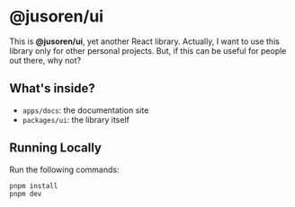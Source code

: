 # @jusoren/ui

This is **@jusoren/ui**, yet another React library. Actually, I want to use this library only for other personal projects. But, if this can be useful for people out there, why not?

## What's inside?

- `apps/docs`: the documentation site
- `packages/ui`: the library itself

## Running Locally

Run the following commands:

```sh
pnpm install
pnpm dev
```
